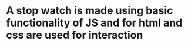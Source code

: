 # A stop watch is made using basic functionality of JS and for html and css are used for interaction 
